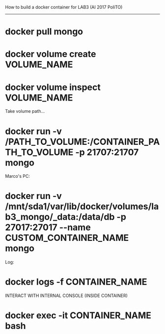 How to build a docker container for LAB3 (AI 2017 PoliTO)
***************************************************************
# docker pull mongo
# docker volume create VOLUME_NAME
# docker volume inspect VOLUME_NAME

Take volume path...
# docker run -v /PATH_TO_VOLUME:/CONTAINER_PATH_TO_VOLUME -p 21707:21707 mongo

Marco's PC:
# docker run -v /mnt/sda1/var/lib/docker/volumes/lab3_mongo/_data:/data/db -p 27017:27017 --name CUSTOM_CONTAINER_NAME mongo

Log:
# docker logs -f CONTAINER_NAME

INTERACT WITH INTERNAL CONSOLE (INSIDE CONTAINER)
# docker exec -it CONTAINER_NAME bash